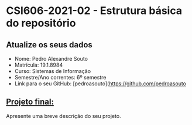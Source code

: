 # **CSI606-2021-02 - Estrutura básica do repositório**

## Atualize os seus dados

- Nome: Pedro Alexandre Souto   
- Matrícula: 19.1.8984
- Curso: Sistemas de Informação
- Semestre/Ano correntes: 6º semestre
- Link para o seu GitHub: [pedroasouto](https://github.com/pedroasouto

## [Projeto final:](./Projeto/README.md)

Apresente uma breve descrição do seu projeto.
